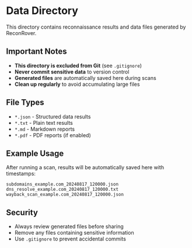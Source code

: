 # Data Directory

This directory contains reconnaissance results and data files generated by ReconRover.

## Important Notes

- **This directory is excluded from Git** (see `.gitignore`)
- **Never commit sensitive data** to version control
- **Generated files** are automatically saved here during scans
- **Clean up regularly** to avoid accumulating large files

## File Types

- `*.json` - Structured data results
- `*.txt` - Plain text results
- `*.md` - Markdown reports
- `*.pdf` - PDF reports (if enabled)

## Example Usage

After running a scan, results will be automatically saved here with timestamps:

```
subdomains_example.com_20240817_120000.json
dns_resolve_example.com_20240817_120000.txt
wayback_scan_example.com_20240817_120000.json
```

## Security

- Always review generated files before sharing
- Remove any files containing sensitive information
- Use `.gitignore` to prevent accidental commits
